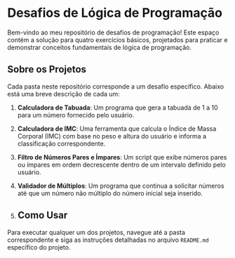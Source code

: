 # Desafios de Lógica de Programação

Bem-vindo ao meu repositório de desafios de programação! Este espaço contém a solução para quatro exercícios básicos, projetados para praticar e demonstrar conceitos fundamentais de lógica de programação.

## Sobre os Projetos

Cada pasta neste repositório corresponde a um desafio específico. Abaixo está uma breve descrição de cada um:

1.  **Calculadora de Tabuada**: Um programa que gera a tabuada de 1 a 10 para um número fornecido pelo usuário.
2.  **Calculadora de IMC**: Uma ferramenta que calcula o Índice de Massa Corporal (IMC) com base no peso e altura do usuário e informa a classificação correspondente.
3.  **Filtro de Números Pares e Ímpares**: Um script que exibe números pares ou ímpares em ordem decrescente dentro de um intervalo definido pelo usuário.
4.  **Validador de Múltiplos**: Um programa que continua a solicitar números até que um número não múltiplo do número inicial seja inserido.

5.  ## Como Usar

Para executar qualquer um dos projetos, navegue até a pasta correspondente e siga as instruções detalhadas no arquivo `README.md` específico do projeto.
